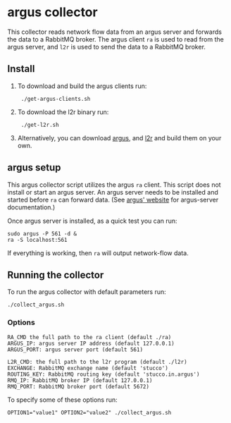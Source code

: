 # argus collector
This collector reads network flow data from an argus server and forwards the data to a RabbitMQ broker. The argus client `ra` is used to read from the argus server, and `l2r` is used to send the data to a RabbitMQ broker.

## Install
1. To download and build the argus clients run:

        ./get-argus-clients.sh

2. To download the l2r binary run:

        ./get-l2r.sh

3. Alternatively, you can download [argus](http://qosient.com/argus), and [l2r](https://github.com/ornl-sava/l2r) and build them on your own.

## argus setup
This argus collector script utilizes the argus `ra` client. This script does not install or start an argus server. An argus server needs to be installed and started before `ra` can forward data. (See [argus' website](http://qosient.com/argus) for argus-server documentation.)

Once argus server is installed, as a quick test you can run:

    sudo argus -P 561 -d &
    ra -S localhost:561

If everything is working, then `ra` will output network-flow data.

## Running the collector
To run the argus collector with default parameters run:

    ./collect_argus.sh

### Options
    RA_CMD the full path to the ra client (default ./ra)
    ARGUS_IP: argus server IP address (default 127.0.0.1)
    ARGUS_PORT: argus server port (default 561)
    
    L2R_CMD: the full path to the l2r program (default ./l2r)
    EXCHANGE: RabbitMQ exchange name (default 'stucco')
    ROUTING_KEY: RabbitMQ routing key (default 'stucco.in.argus')
    RMQ_IP: RabbitMQ broker IP (default 127.0.0.1)
    RMQ_PORT: RabbitMQ broker port (default 5672)

To specify some of these options run:

    OPTION1="value1" OPTION2="value2" ./collect_argus.sh
